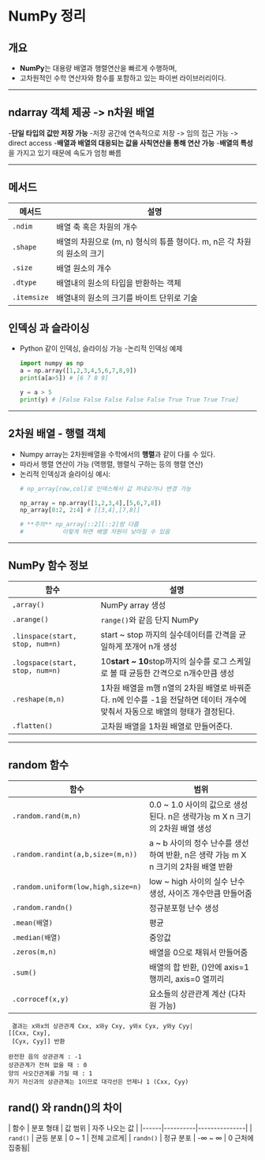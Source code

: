 # NumPy 정리
## 개요
- **NumPy**는 대용량 배열과 행렬연산을 빠르게 수행하며,
- 고차원적인 수학 연산자와 함수를 포함하고 있는 파이썬 라이브러리이다.

---

## ndarray 객체 제공 -> n차원 배열
-**단일 타입의 값만 저장 가능**
-저장 공간에 연속적으로 저장 -> 임의 접근 가능 -> direct access
-**배열과 배열의 대응되는 값을 사칙연산을 통해 연산 가능**
-**배열의 특성**을 가지고 있기 때문에 속도가 엄청 빠름

---

## 메서드
| 메서드 | 설명 |
|-------|-----|
| `.ndim` | 배열 축 혹은 차원의 개수|
| `.shape` | 배열의 차원으로 (m, n) 형식의 튜플 형이다. m, n은 각 차원의 원소의 크기|
| `.size` | 배열 원소의 개수|
| `.dtype` | 배열내의 원소의 타입을 반환하는 객체|
| `.itemsize` | 배열내의 원소의 크기를 바이트 단위로 기술|

## 인덱싱 과 슬라이싱
- Python 같이 인덱싱, 슬라이싱 가능
  -논리적 인덱싱 예제
  ```python
  import numpy as np
  a = np.array([1,2,3,4,5,6,7,8,9])
  print(a[a>5]) # [6 7 8 9]

  y = a > 5
  print(y) # [False False False False False True True True True]
  ```
---
## 2차원 배열 - 행렬 객체  
- Numpy array는 2차원배열을 수학에서의 **행렬**과 같이 다룰 수 있다.
- 따라서 행렬 연산이 가능 (역행렬, 행렬식 구하는 등의 행렬 연산)
- 논리적 인덱싱과 슬라이싱 예시:
  ```python
  # np_array[row,col]로 인덱스해서 값 꺼내오거나 변경 가능

  np_array = np.array([1,2,3,4],[5,6,7,8])
  np_array[0:2, 2:4] # [[3,4],[7,8]]

  # **주의** np_array[::2][::2]랑 다름
  #           이렇게 하면 배열 차원이 낮아질 수 있음
  ```

---

## NumPy 함수 정보

| 함수 | 설명 |
|------|------|
| `,array()` | NumPy array 생성|
| `.arange()` | `range()`와 같음 단지 NumPy|
| `.linspace(start, stop, num=n)` | start ~ stop 까지의 실수데이터를 간격을 균일하게 쪼개어 n개 생성|
| `.logspace(start, stop, num=n)` | 10**start ~ 10**stop까지의 실수를 로그 스케일로 볼 때 균등한 간격으로 n개수만큼 생성|
| `.reshape(m,n)` | 1차원 배열을 m행 n열의 2차원 배열로 바꿔준다. n에 인수를 -1을 전달하면 데이터 개수에 맞춰서 자동으로 배열의 형태가 결정된다.|
| `.flatten()` | 고차원 배열을 1차원 배열로 만들어준다. |

---
## random 함수
| 함수 | 범위 |
|------|------|
| `.random.rand(m,n) ` | 0.0 ~ 1.0 사이의 값으로 생성된다. n은 생략가능 m X n 크기의 2차원 배열 생성|
| `.random.randint(a,b,size=(m,n))` | a ~ b 사이의 정수 난수를 생선하여 반환, n은 생략 가능 m X n 크기의 2차원 배열 반환|
| `.random.uniform(low,high,size=n)` | low ~ high 사이의 실수 난수 생성, 사이즈 개수만큼 만들어줌|
| `.random.randn()` | 정규분포형 난수 생성|
| `.mean(배열)` | 평균 |
| `.median(배열)` | 중앙값 |
| `.zeros(m,n)` | 배열을 0으로 채워서 만들어줌 |
| `.sum()` | 배열의 합 반환, ()안에 axis=1 행끼리, axis=0 열끼리|
| `.corrocef(x,y)` | 요소들의 상관관계 계산 (다차원 가능)|
```
 결과는 x와x의 상관관계 Cxx, x와y Cxy, y와x Cyx, y와y Cyy|
[[Cxx, Cxy],
 [Cyx, Cyy]] 반환

완전한 음의 상관관계 : -1
상관관계가 전혀 없을 때 : 0
양의 사오간관계를 가질 때 : 1
자기 자신과의 상관관계는 1이므로 대각선은 언제나 1 (Cxx, Cyy)
```

## rand() 와 randn()의 차이
| 함수 | 분포 형태 | 값 범위 | 자주 나오는 값 |
|------|----------|---------------|
| `rand()` | 균등 분포 | 0 ~ 1 | 전체 고르게|
| `randn()` | 정규 분포 | -∞ ~ ∞ | 0 근처에 집중됨|
